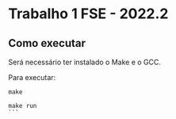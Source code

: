 # Trabalho 1 FSE - 2022.2

## Como executar

Será necessário ter instalado o Make e o GCC.

Para executar:

````
make

make run
```
